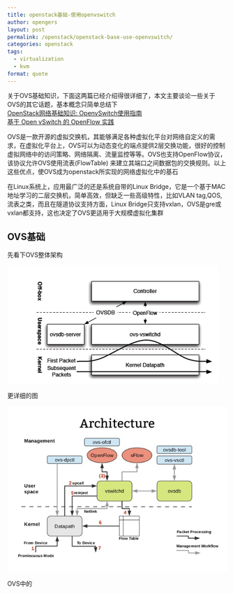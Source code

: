 ```yaml
---
title: openstack基础-使用openvswitch
author: opengers
layout: post
permalink: /openstack/openstack-base-use-openvswitch/
categories: openstack
tags:
  - virtualization
  - kvm
format: quote
---
```

 
关于OVS基础知识，下面这两篇已经介绍得很详细了，本文主要谈论一些关于OVS的其它话题，基本概念只简单总结下   
[OpenStack网络基础知识: OpenvSwitch使用指南](http://fishcried.com/2016-02-09/openvswitch-ops-guide/)  
[基于 Open vSwitch 的 OpenFlow 实践](https://www.ibm.com/developerworks/cn/cloud/library/1401_zhaoyi_openswitch/)    

OVS是一款开源的虚拟交换机，其能够满足各种虚拟化平台对网络自定义的需求，在虚拟化平台上，OVS可以为动态变化的端点提供2层交换功能，很好的控制虚拟网络中的访问策略、网络隔离、流量监控等等。OVS也支持OpenFlow协议，该协议允许OVS使用流表(FlowTable)   来建立其端口之间数据包的交换规则。以上这些优点，使OVS成为openstack所实现的网络虚拟化中的基石   
    
在Linux系统上，应用最广泛的还是系统自带的Linux Bridge，它是一个基于MAC地址学习的二层交换机，简单高效，但缺乏一些高级特性，比如VLAN tag,QOS,流表之类，而且在隧道协议支持方面，Linux Bridge只支持vxlan，OVS是gre或vxlan都支持，这也决定了OVS更适用于大规模虚拟化集群   

## OVS基础  

先看下OVS整体架构    

![ovs1](/images/openstack/openstack-use-openvswitch/openvswitch-arch.png)

更详细的图   

![ovs1](/images/openstack/openstack-use-openvswitch/openvswitch-details.png)  

OVS中的

